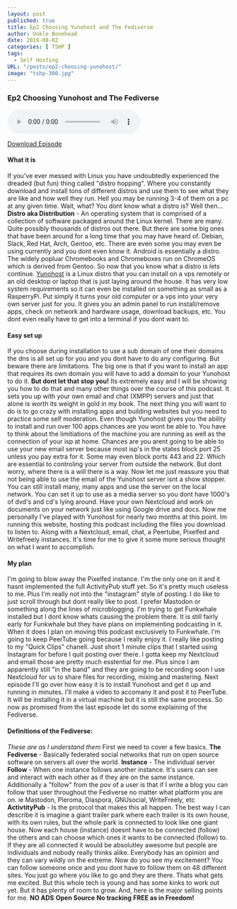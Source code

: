 ```yaml
---
layout: post
published: true
title: Ep2 Choosing Yunohost and The Fediverse
author: Unkle Bonehead
date: 2019-08-02
categories: [ TSHP ]
tags: 
  - Self Hosting
URL: "/posts/ep2-choosing-yunohost/"
image: "tshp-300.jpg"
---  
```


### Ep2 Choosing Yunohost and The Fediverse

<audio controls>
    <source src="https://archive.org/download/tshpep2/TSHP-Ep2.mp3">
            </audio>
    
[Download Episode](https://archive.org/download/tshpep2/TSHP-Ep2.mp3) 
 #### What it is
If you've ever messed with Linux you have undoubtedly experienced the dreaded (but fun) thing called "distro hopping". Where you constantly download and install tons of different distros and use them to see what they are like and how well they run. Hell you may be running 3-4 of them on a pc at any given time. Wait, what? You dont know what a distro is? Well then... 
**Distro aka Distribution** - An operating system that is comprised of a collection of software packaged around the Linux kernel. There are many. Quite possibly thousands of distros out there. But there are some big ones that have been around for a long time that you may have heard of. Debian, Slack, Red Hat, Arch, Gentoo, etc. There are even some you may even be using currently and you dont even know it. Android is essentially a distro. The widely popluar Chromebooks and Chromeboxes run on ChromeOS which is derived from Gentoo. So now that you know what a distro is lets continue. 
[Yunohost](https://yunohost.org) is a Linux distro that you can install on a vps remotely or an old desktop or laptop that is just laying around the house. It has very low system requirements so it can even be installed on something as small as a RasperryPi. Put simply it turns your old computer or a vps into your very own server just for you. It gives you an admin panel to run install/remove apps, check on network and hardware usage, download backups, etc. You dont even really have to get into a terminal if you dont want to. 
#### Easy set up 
If you choose during installation to use a sub domain of one their domains the dns is all set up for you and you dont have to do any configuring. But beware there are limitations. The big one is that if you want to install an app that requires its own domain you will have to add a domain to your Yunohost to do it. **But dont let that stop you!** Its extremely easy and I will be showing you how to do that and many other things over the course of this podcast. It sets you up with your own email and chat (XMPP) servers and just that alone is worth its weight in gold in my book. 
The next thing you will want to do is to go crazy with installing apps and building websites but you need to practice some self moderation. Even though Yunohost gives you the ability to install and run over 100 apps chances are you wont be able to. You have to think about the limitiations of the machine you are running as well as the connection of your isp at home. Chances are you arent going to be able to use your new email server because most isp's in the states block port 25 unless you pay extra for it. Some may even block ports 443 and 22. Which are essential to controling your server from outside the network. But dont worry, where there is a will there is a way. Now let me just reassure you that not being able to use the email of the Yunohost server isnt a show stopper. You can still install many, many apps and use the server on the local network. You can set it up to use as a media server so you dont have 1000's of dvd's and cd's lying around. Have your own Nextcloud and work on documents on your network just like using Google drive and docs. Now me personally I've played with Yunohost for nearly two months at this point. Im running this website, hosting this podcast including the files you download to listen to. Along with a Nextcloud, email, chat, a Peertube, Pixelfed and Writefreely instances. It's time for me to give it some more serious thought on what I want to accomplish. 
#### My plan 
I'm going to blow away the Pixelfed instance. I'm the only one on it and it hasnt implemented the full ActivityPub stuff yet. So it's pretty much useless to me. Plus I'm really not into the "instagram" style of posting. I do like to just scroll through but dont really like to post. I prefer Mastodon or something along the lines of microblogging. I'm trying to get Funkwhale installed but I dont know whats causing the problem there. It is still fairly early for Funkwhale but they have plans on implementing podcasting in it. When it does I plan on moving this podcast exclusively to Funkwhale. I'm going to keep PeerTube going because I really enjoy it. I really like posting to my "Quick Clips" chanell. Just short 1 minute clips that I started using Instagram for before I quit posting over there. I gotta keep my Nextcloud and email those are pretty much esstential for me. Plus since I am apparently still "in the band" and they are going to be recording soon I use Nextcloud for us to share files for recording, mixing and mastering. Next episode I'll go over how easy it is to install Yunohost and get it up and running in minutes. I'll make a video to accomany it and post it to PeerTube. It will be installing it in a virtual machine but it is still the same process. So now as promised from the last episode let do some explaining of the Fediverse. 
#### Definitions of the Fediverse:
*These are as I understand them* First we need to cover a few basics. 
**The Fediverse** - Basically federated social networks that run on open source software on servers all over the world. 
**Instance** - The individual server 
**Follow** - When one instance follows another instance. It's users can see and interact with each other as if they are on the same instance. Additionally a "follow" from the pov of a user is that if I write a blog you can follow that user throughout the Fediverse no matter what platform you are on. ie Mastodon, Pleroma, Diaspora, GNUsocial, WriteFreely, etc 
**ActivtityPub** - Is the protocol that makes this all happen. The best way I can describe it is imagine a giant trailer park where each trailer is its own house, with its own rules, but the whole park is connected to look like one giant house. Now each house (instance) doesnt have to be connected (follow) the others and can choose which ones it wants to be connected (follow) to. If they are all connected it would be absolutley awesome but people are individuals and nobody really thinks alike. Everybody has an opinion and they can vary wildly on the extreme. Now do you see my excitement? You can follow someone once and you dont have to follow them on 48 different sites. You just go where you like to go and they are there. Thats what gets me excited. But this whole tech is young and has some kinks to work out yet. But it has plenty of room to grow. And, here is the major selling points for me. 
**NO ADS** 
**Open Source** 
**No tracking**
**FREE as in Freedom!** 
